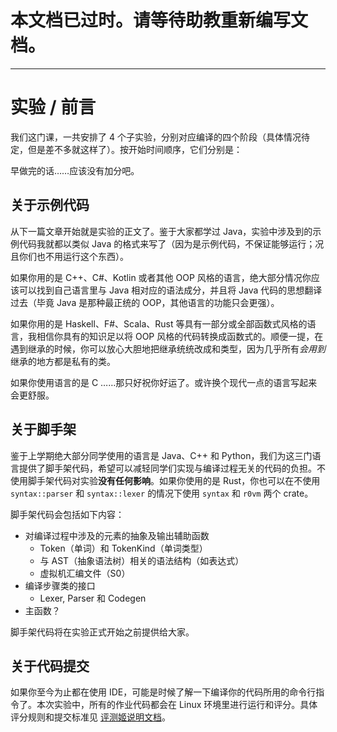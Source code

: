 # 本文档已过时。请等待助教重新编写文档。

---

# 实验 / 前言

我们这门课，一共安排了 4 个子实验，分别对应编译的四个阶段（具体情况待定，但是差不多就这样了）。按开始时间顺序，它们分别是：


早做完的话……应该没有加分吧。

## 关于示例代码

从下一篇文章开始就是实验的正文了。鉴于大家都学过 Java，实验中涉及到的示例代码我就都以类似 Java 的格式来写了（因为是示例代码，不保证能够运行；况且你们也不用运行这个东西）。

如果你用的是 C++、C#、Kotlin 或者其他 OOP 风格的语言，绝大部分情况你应该可以找到自己语言里与 Java 相对应的语法成分，并且将 Java 代码的思想翻译过去（毕竟 Java 是那种最正统的 OOP，其他语言的功能只会更强）。

如果你用的是 Haskell、F#、Scala、Rust 等具有一部分或全部函数式风格的语言，我相信你具有的知识足以将 OOP 风格的代码转换成函数式的。顺便一提，在遇到继承的时候，你可以放心大胆地把继承统统改成和类型，因为几乎所有*会用到*继承的地方都是私有的类。

如果你使用语言的是 C ……那只好祝你好运了。或许换个现代一点的语言写起来会更舒服。

## 关于脚手架

鉴于上学期绝大部分同学使用的语言是 Java、C++ 和 Python，我们为这三门语言提供了脚手架代码，希望可以减轻同学们实现与编译过程无关的代码的负担。不使用脚手架代码对实验**没有任何影响**。如果你使用的是 Rust，你也可以在不使用 `syntax::parser` 和 `syntax::lexer` 的情况下使用 `syntax` 和 `r0vm` 两个 crate。

脚手架代码会包括如下内容：

- 对编译过程中涉及的元素的抽象及输出辅助函数
  - Token（单词）和 TokenKind（单词类型）
  - 与 AST（抽象语法树）相关的语法结构（如表达式）
  - 虚拟机汇编文件（S0）
- 编译步骤类的接口
  - Lexer, Parser 和 Codegen
- 主函数？

脚手架代码将在实验正式开始之前提供给大家。

## 关于代码提交

如果你至今为止都在使用 IDE，可能是时候了解一下编译你的代码所用的命令行指令了。本次实验中，所有的作业代码都会在 Linux 环境里进行运行和评分。具体评分规则和提交标准见 [评测姬说明文档][judge]。

[judge]: ../judge.md
